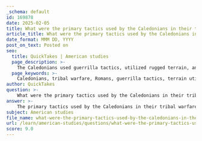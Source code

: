 ```yaml
---
_schema: default
id: 169878
date: 2025-02-05
title: What were the primary tactics used by the Caledonians in their tribal warfare against the Romans?
article_title: What were the primary tactics used by the Caledonians in their tribal warfare against the Romans?
date_format: MMM DD, YYYY
post_on_text: Posted on
seo:
  title: QuickTakes | American studies
  page_description: >-
    The Caledonians used guerrilla tactics, utilized rugged terrain, and united various tribes against Romans, showcasing a contrast in military strategies during their resistance.
  page_keywords: >-
    Caledonians, tribal warfare, Romans, guerrilla tactics, terrain utilization, fragmented engagements, unity among tribes, psychological warfare, adaptability, Roman occupation
author: QuickTakes
question: >-
    What were the primary tactics used by the Caledonians in their tribal warfare against the Romans?
answer: >-
    The primary tactics used by the Caledonians in their tribal warfare against the Romans were largely characterized by guerrilla warfare and the strategic use of their rugged terrain. Here are some key aspects of their military strategies:\n\n1. **Guerrilla Warfare**: The Caledonians employed hit-and-run tactics, ambushes, and surprise attacks to disrupt Roman military operations. This approach allowed them to exploit their knowledge of the local landscape, making it difficult for the more organized Roman forces to engage them effectively.\n\n2. **Terrain Utilization**: The Caledonians took advantage of the challenging Scottish terrain, which included hills, forests, and marshes. This familiarity with the land enabled them to launch surprise attacks and retreat quickly, minimizing their exposure to Roman formations and heavy infantry.\n\n3. **Fragmented Engagements**: Unlike the Romans, who favored large-scale battles with disciplined formations, the Caledonians often engaged in smaller skirmishes. This fragmentation of warfare allowed them to avoid direct confrontation with the superior Roman military, instead focusing on weakening Roman supply lines and morale through persistent harassment.\n\n4. **Unity Among Tribes**: The ability to unite various tribes against a common enemy was crucial for the Caledonians. Leaders like Caractacus, although primarily associated with southern tribes, exemplified the importance of fostering a collective identity among disparate groups. This unity was essential for organizing effective resistance against the Roman forces.\n\n5. **Psychological Warfare**: The Caledonians also engaged in psychological tactics, such as using their reputation for ferocity to intimidate Roman soldiers. The fierce resistance they mounted contributed to a perception of the Caledonians as formidable opponents, which could demoralize Roman troops.\n\n6. **Adaptation and Flexibility**: The Caledonian tribes demonstrated adaptability in their tactics, often changing their strategies based on the movements and formations of the Roman legions. This flexibility allowed them to respond effectively to the evolving nature of Roman military campaigns.\n\nIn summary, the Caledonians relied on guerrilla tactics, terrain advantages, and tribal unity to resist Roman advances, contrasting sharply with the organized military strategies employed by the Romans. These tactics were crucial in sustaining their resistance during the Roman occupation of Britain.
subject: American studies
file_name: what-were-the-primary-tactics-used-by-the-caledonians-in-their-tribal-warfare-against-the-romans.md
url: /learn/american-studies/questions/what-were-the-primary-tactics-used-by-the-caledonians-in-their-tribal-warfare-against-the-romans
score: 9.0
---
```


&nbsp;